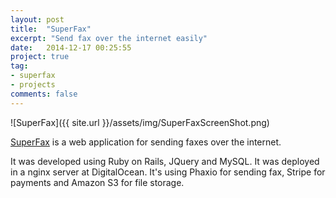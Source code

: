 ```yaml
---
layout: post
title:  "SuperFax"
excerpt: "Send fax over the internet easily"
date:   2014-12-17 00:25:55
project: true
tag:
- superfax
- projects
comments: false
---
```


![SuperFax]({{ site.url }}/assets/img/SuperFaxScreenShot.png)


[SuperFax](https://superfax.me) is a web application for sending faxes over 
the internet. 

It was developed using Ruby on Rails, JQuery and MySQL. It was deployed in
a nginx server at DigitalOcean.
It's using Phaxio for sending fax, Stripe for payments and Amazon S3 for file
storage.
